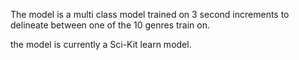 The model is a multi class model trained on 3 second increments to delineate between one of the 10 genres train on.

the model is currently a Sci-Kit learn model.